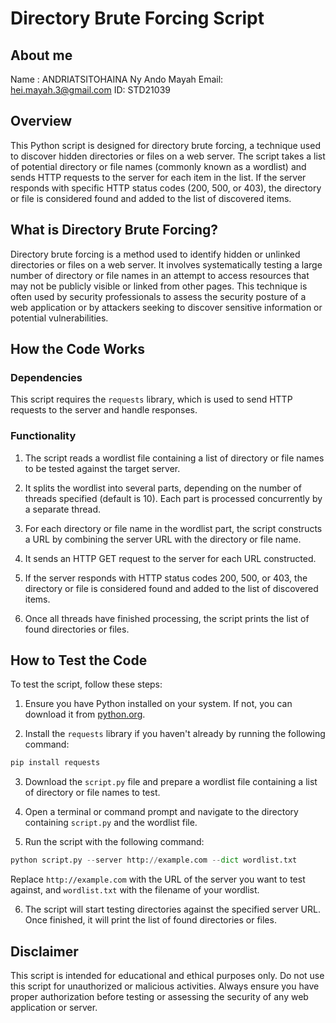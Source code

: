 # Directory Brute Forcing Script

## About me

Name : ANDRIATSITOHAINA Ny Ando Mayah
Email: hei.mayah.3@gmail.com
ID: STD21039

## Overview

This Python script is designed for directory brute forcing, a technique used to discover hidden directories or files on a web server. The script takes a list of potential directory or file names (commonly known as a wordlist) and sends HTTP requests to the server for each item in the list. If the server responds with specific HTTP status codes (200, 500, or 403), the directory or file is considered found and added to the list of discovered items.

## What is Directory Brute Forcing?

Directory brute forcing is a method used to identify hidden or unlinked directories or files on a web server. It involves systematically testing a large number of directory or file names in an attempt to access resources that may not be publicly visible or linked from other pages. This technique is often used by security professionals to assess the security posture of a web application or by attackers seeking to discover sensitive information or potential vulnerabilities.

## How the Code Works

### Dependencies

This script requires the `requests` library, which is used to send HTTP requests to the server and handle responses.

### Functionality

1. The script reads a wordlist file containing a list of directory or file names to be tested against the target server.

2. It splits the wordlist into several parts, depending on the number of threads specified (default is 10). Each part is processed concurrently by a separate thread.

3. For each directory or file name in the wordlist part, the script constructs a URL by combining the server URL with the directory or file name.

4. It sends an HTTP GET request to the server for each URL constructed.

5. If the server responds with HTTP status codes 200, 500, or 403, the directory or file is considered found and added to the list of discovered items.

6. Once all threads have finished processing, the script prints the list of found directories or files.

## How to Test the Code

To test the script, follow these steps:

1. Ensure you have Python installed on your system. If not, you can download it from [python.org](https://www.python.org/).

2. Install the `requests` library if you haven't already by running the following command:

```python
pip install requests
```


3. Download the `script.py` file and prepare a wordlist file containing a list of directory or file names to test.

4. Open a terminal or command prompt and navigate to the directory containing `script.py` and the wordlist file.

5. Run the script with the following command:

```python
python script.py --server http://example.com --dict wordlist.txt
```
Replace `http://example.com` with the URL of the server you want to test against, and `wordlist.txt` with the filename of your wordlist.

6. The script will start testing directories against the specified server URL. Once finished, it will print the list of found directories or files.

## Disclaimer

This script is intended for educational and ethical purposes only. Do not use this script for unauthorized or malicious activities. Always ensure you have proper authorization before testing or assessing the security of any web application or server.
